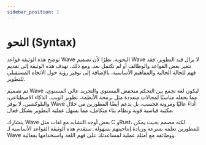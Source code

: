 ```yaml
---
sidebar_position: 1
---
```


# النحو (Syntax) 

توضح هذه الوثيقة قواعد Wave النحوية. نظرًا لأن تصميم Wave لا يزال قيد التطوير، فقد تتغير بعض القواعد والوظائف أو لم تكتمل بعد.
ومع ذلك، تهدف هذه الوثيقة إلى تقديم فهم للحالة الحالية والمفاهيم الأساسية، بالإضافة إلى توفير رؤية حول الاتجاه المستقبلي للتطوير.

تم تصميم Wave ليكون لغة تجمع بين التحكم منخفض المستوى والتجريد عالي المستوى، مما يجعله مناسبًا لمجالات متعددة مثل برمجة الأنظمة، تطوير الويب، الذكاء الاصطناعي، والبلوكشين.
لا يوفر Wave أداءً عاليًا ومرونة فحسب، بل يدعم أيضًا المطورين من خلال مكتبة قياسية قوية ونظام بناء متكامل، مما يسهل عملية التطوير بشكل فعال.

يتشارك Wave بعض أوجه التشابه مع لغات مثل C وRust، لكنه مصمم بحيث يمكن للمطورين تعلمه بسرعة وزيادة إنتاجيتهم بسهولة.
ستقدم هذه الوثيقة القواعد الأساسية لـ Wave ووظائفه مع أمثلة عملية لمساعدتك على فهم اللغة واستخدامها بفعالية.